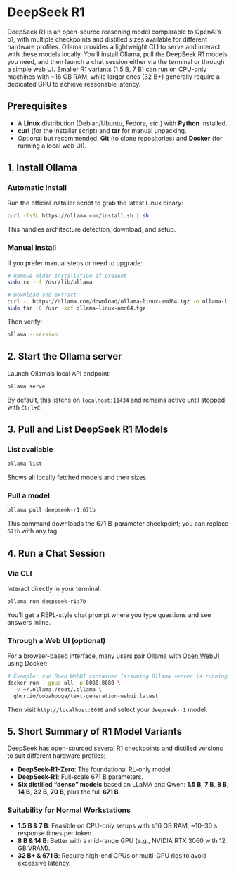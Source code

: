 # DeepSeek R1

DeepSeek R1 is an open-source reasoning model comparable to OpenAI’s o1, with multiple checkpoints and distilled sizes available for different hardware profiles. Ollama provides a lightweight CLI to serve and interact with these models locally. You’ll install Ollama, pull the DeepSeek R1 models you need, and then launch a chat session either via the terminal or through a simple web UI. Smaller R1 variants (1.5 B, 7 B) can run on CPU-only machines with ~16 GB RAM, while larger ones (32 B+) generally require a dedicated GPU to achieve reasonable latency.

## Prerequisites

- A **Linux** distribution (Debian/Ubuntu, Fedora, etc.) with **Python** installed.
- **curl** (for the installer script) and **tar** for manual unpacking.
- Optional but recommended: **Git** (to clone repositories) and **Docker** (for running a local web UI).

## 1. Install Ollama

### Automatic install
Run the official installer script to grab the latest Linux binary:
```bash
curl -fsSL https://ollama.com/install.sh | sh
```
This handles architecture detection, download, and setup.

### Manual install
If you prefer manual steps or need to upgrade:
```bash
# Remove older installation if present
sudo rm -rf /usr/lib/ollama

# Download and extract
curl -L https://ollama.com/download/ollama-linux-amd64.tgz -o ollama-linux-amd64.tgz
sudo tar -C /usr -xzf ollama-linux-amd64.tgz
```
Then verify:

```bash
ollama --version
```

## 2. Start the Ollama server

Launch Ollama’s local API endpoint:

```bash
ollama serve
```

By default, this listens on `localhost:11434` and remains active until stopped with `Ctrl+C`.

## 3. Pull and List DeepSeek R1 Models

### List available
```bash
ollama list
```
Shows all locally fetched models and their sizes.

### Pull a model
```bash
ollama pull deepseek-r1:671b
```
This command downloads the 671 B-parameter checkpoint; you can replace `671b` with any tag.

## 4. Run a Chat Session

### Via CLI
Interact directly in your terminal:
```bash
ollama run deepseek-r1:7b
```
You’ll get a REPL-style chat prompt where you type questions and see answers inline.

### Through a Web UI (optional)
For a browser-based interface, many users pair Ollama with [Open WebUI](https://github.com/oobabooga/text-generation-webui) using Docker:
```bash
# Example: run Open WebUI container (assuming Ollama server is running)
docker run --gpus all -p 8080:8080 \
  -v ~/.ollama:/root/.ollama \
  ghcr.io/oobabooga/text-generation-webui:latest
```
Then visit `http://localhost:8080` and select your `deepseek-r1` model.

## 5. Short Summary of R1 Model Variants

DeepSeek has open-sourced several R1 checkpoints and distilled versions to suit different hardware profiles:

- **DeepSeek-R1-Zero**: The foundational RL-only model.
- **DeepSeek-R1**: Full-scale 671 B parameters.
- **Six distilled “dense” models** based on LLaMA and Qwen: **1.5 B**, **7 B**, **8 B**, **14 B**, **32 B**, **70 B**, plus the full **671 B**.

### Suitability for Normal Workstations

- **1.5 B & 7 B**: Feasible on CPU-only setups with ≥16 GB RAM; ~10–30 s response times per token.
- **8 B & 14 B**: Better with a mid-range GPU (e.g., NVIDIA RTX 3060 with 12 GB VRAM).
- **32 B+ & 671 B**: Require high-end GPUs or multi-GPU rigs to avoid excessive latency.
